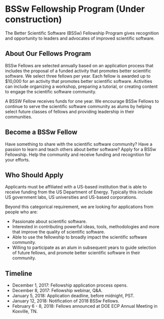 # BSSw Fellowship Program (Under construction)

The Better Scientific Software (BSSw) Fellowship Program gives recognition and opportunity to leaders and advocates of improved scientific software.  

## About Our Fellows Program

BSSw Fellows are selected annually based on an application process that includes the proposal of a funded activity that promotes better scientific software.  We select three fellows per year.  Each fellow is awarded up to $10,000 for an activity that promotes better scientific software.  Activities can include organizing a workshop, preparing a tutorial, or creating content to engage the scientific software community.

A BSSW Fellow receives funds for one year.  We encourage BSSw Fellows to continue to serve the scientific software community as alums by helping select future classes of fellows and providing leadership in their communities.

## Become a BSSw Fellow
Have something to share with the scientific software community?  Have a passion to learn and teach others about better software?  Apply for a BSSw Fellowship.  Help the community and receive funding and recognition for your efforts.  

## Who Should Apply

Applicants must be affiliated with a US-based institution that is able to receive funding from the US Department of Energy.  Typically this include US government labs, US universities and US-based corporations.  

Beyond this categorical requirement, we are looking for applications from people who are:
- Passionate about scientific software.
- Interested in contributing powerful ideas, tools, methodologies and more that improve the quality of scientific software.
- Able to use the fellowship to broadly impact the scientific software community.
- Willing to participate as an alum in subsequent years to guide selection of future fellows, and promote better scientific software in their community.

## Timeline

- December 1, 2017: Fellowship application process opens.
- December 8, 2017: Fellowship webinar, Q&A.
- January 5, 2018: Application deadline, before midnight, PST.
- January 12, 2018: Notification of 2018 BSSw Fellows.
- February 6 - 8, 2018: Fellows announced at DOE ECP Annual Meeting in Koxville, TN.
